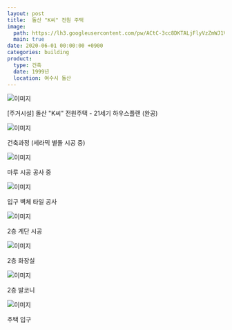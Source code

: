 ```yaml
---
layout: post
title:  돌산 "K씨" 전원 주택
image: 
  path: https://lh3.googleusercontent.com/pw/ACtC-3cc8DKTALjFlyVzZmWJ1V7sLHWaM5ZNmHSBnFFkjbiQejVK2E17t9JyBUJdrBS3ii-iEM7dYSI1b-ITIyiRC4BOZL3S0ix8qTr3zns2kXsQWGFIjaxSKjjmax9SzkQFroOZzjlkbHiJxQy2-OHGXcuI=w500-h327-no?authuser=0
  main: true
date: 2020-06-01 00:00:00 +0900
categories: building
product: 
  type: 건축
  date: 1999년
  location: 여수시 돌산
---
```


![이미지](https://lh3.googleusercontent.com/pw/ACtC-3cc8DKTALjFlyVzZmWJ1V7sLHWaM5ZNmHSBnFFkjbiQejVK2E17t9JyBUJdrBS3ii-iEM7dYSI1b-ITIyiRC4BOZL3S0ix8qTr3zns2kXsQWGFIjaxSKjjmax9SzkQFroOZzjlkbHiJxQy2-OHGXcuI=w500-h327-no?authuser=0)

[주거시설] 돌산 "K씨" 전원주택 -  21세기 하우스플랜 (완공)

![이미지](https://lh3.googleusercontent.com/pw/ACtC-3cpHxWWvFMSYtcSRDlL1561V3-WG5R2_Zx8ZDz4x4uRefoPmbkmXw6reCQ4s29X8gQ2IpBPZ8j-acIJai8mGkjuBIj-QrHXEy0mGY_WCynoiTTbbR2a8OW-mEp2gsVf8qqn2dWrQrpJUFxpeqy_lwJq=w500-h375-no?authuser=0)

건축과정 (세라믹 별돌 시공 중)

![이미지](https://lh3.googleusercontent.com/pw/ACtC-3fr-EVplEMQpOitJm2ybU-KENyfMaYxt25c4e5uyMdQOhCsG-a3Rk9uAft0corwTuwTyO4uPFnhG2hTPRjatYb40ag3ZH63oQRRfn6FB12sFnmFBNQgOS9gtzNCXz3gHpFbcuQok_vaitDO35ab3BAs=w500-h375-no?authuser=0)

마루 시공 공사 중

![이미지](https://lh3.googleusercontent.com/pw/ACtC-3fRqZAXviSaAjbVQlz0u1H6wg5M5g32MrwB1XGj36wNPhypY-9y_nsaW-VxDf4BQQcxWzDct0Mzr3_o3HE4OrhiTyIbEoHtO9qvMDjL22e65DxOQHIyjAqgZoW06Aq2TbIiqsR6E8HPU2ch1AdF2Asf=w500-h375-no?authuser=0)

입구 벽체 타일 공사

![이미지](https://lh3.googleusercontent.com/pw/ACtC-3dyviL-OCo0QVIUJQ45TaqACNI3KKJhwylxUErD2jOZsh4Nrv9g1yJ7n2JHuL1h-8xSPeIkEii8pw3bwMtzqBOYNrgwUhO9_dweLybflQyyGUQIgd6xzhqbI5GLN29rV4-IJPa_Vf7ciwSyBXfegzaC=w500-h375-no?authuser=0)

2층 계단 시공

![이미지](https://lh3.googleusercontent.com/pw/ACtC-3ezAXN8FgrIpBGjPIMwtcA0yDWx2-ytcO-mFGIMilkRZFKjv11pZ1XaeQQj8_sYzEvV5jamK1aMj3lLNV7Wv1wYo4EcdlEwk-ssuFR4m-AbZjGDOQ_s3rSS8AbpRugqDzh66CS1U36nr4-B1nqTQevT=w500-h375-no?authuser=0)

2층 화장실

![이미지](https://lh3.googleusercontent.com/pw/ACtC-3cKcsU5BEi5TkDQjcW-KIfViIWF3QOX5HcLBBV_dMiImEHpfG3SmOTtMo1GsUM1QVgfkKiSqs9fw1bpHd9VqFOK-vXz_X1Q_14sMK9w9FXkDGKRYCV0D7aUQ8b0ttGLRaW8UsxcbvAp_Fl-TKXUFitN=w500-h375-no?authuser=0)

2층 발코니

![이미지](https://lh3.googleusercontent.com/pw/ACtC-3eT7OeUS_0s47ocN8hoblkNn_Rb_euQb8KUPiRs6q-sm6fa2d9J6z_657bmvtILbrgJVIDUfIroIi1bo3pPuJjjq6fu0sB3uP9XMijLtni6I3Uj0PU8oR06xOcH3vXNkCdVVK_9L4FNx3jnFsQahLt9=w500-h375-no?authuser=0)

주택 입구

<!-- ![이미지](https://lh3.googleusercontent.com/pw/ACtC-3dtk3KkfbwroZVaK_XQ1f9OYjdm8dfmvbg8qKwqRrKpv_7NKaIL1NFEuMZOfDQivthDtYAR578r6c2DonpU8uFxfDUNDVCs2wMqu26Bpj8AtPHBAEM5kU_QaAXtsSk5Z8gnoGSKzElaOMcSJDiRMxTO=w500-h375-no?authuser=0)

거실 DID벽지 4폭 시공 (마루 시공 전) -->
